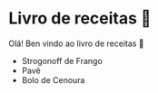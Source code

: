 # Livro de receitas :cookie:

Olá! Ben vindo ao livro de receitas :wave:

- Strogonoff de Frango
- Pavê
- Bolo de Cenoura
